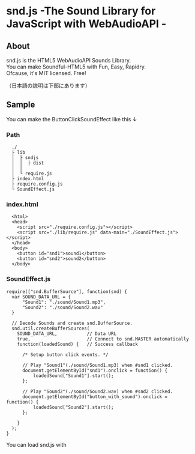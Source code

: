 # snd.js -The Sound Library for JavaScript with WebAudioAPI - #

## About

snd.js is the HTML5 WebAudioAPI Sounds Library.  
You can make Soundful-HTML5 with Fun, Easy, Rapidry.  
Ofcause, it's MIT licensed. Free!  
  
（日本語の説明は下部にあります）  
  
## Sample

You can make the ButtonClickSoundEffect like this ↓  

### Path

```
  ./
  ├ lib
  │  ├ sndjs
  │  │  ├ dist
  │  │  
  │  └ require.js
  ├ index.html
  ├ require.config.js
  └ SoundEffect.js
```

### index.html

```
  <html>
  <head>
    <script src="./require.config.js"></script>
    <script src="./lib/require.js" data-main="./SoundEffect.js"></script>
  </head>
  <body>
    <button id="snd1">sound1</button>
    <button id="snd2">sound2</button>
  </body>
```

### SoundEffect.js

```
require(["snd.BufferSource"], function(snd) {
  var SOUND_DATA_URL = {
      "Sound1": "./sound/Sound1.mp3",
      "Sound2": "./sound/Sound2.wav"
  }
 
  // Decode Sounds and create snd.BufferSource.
  snd.util.createBufferSources(
    SOUND_DATA_URL,           // Data URL
    true,                     // Connect to snd.MASTER automatically
    function(loadedSound) {   // Success callback

      /* Setup button click events. */

      // Play "Sound1"(./sound/Sound1.mp3) when #snd1 clicked.
      document.getElementById("snd1").onclick = function() {
          loadedSound["Sound1"].start();
      };

      // Play "Sound2"(./sound/Sound2.wav) when #snd2 clicked.
      document.getElementById("button_with_sound").onclick = function() {
          loadedSound["Sound2"].start();
      };

    }
  );
}
```

You can load snd.js with <script> tag, if you can't use require.js.   

## Can I use Web Audio API ? 

Please refer to <http://caniuse.com/audio-api>.  

## Install

### Requirement

* Bower

### How to

Simply, you can install snd.js with this command.  

```
  bower install sndjs --save
```

Bower installs snd.js to your "bower_components" directory.  
(Without pre-build sources)  

## Build

### Requirement

* Node.js
* Grunt

### How to

Please move current directory to the snd.js path.  

```
cd ./path/to/snd.js
```

And run "npm install".

```
npm install
```

Then you already to build with grunt.

```
grunt
```

## require.config.js

You can get require.config.js in "../snd.js/src/require.config.js"  
Please replace "%SND_BASE_URL%" to your "sndjs/dist" path.  

## License

The MIT License (MIT)  
copyright (c) 2014 - 2015 N_H <h.10x64@sndjs.org>  


## snd.jsについて

snd.jsは HTML5 の WebAudioAPI を使用したサウンドライブラリです。  
音声を使用したサイトやWebアプリなどを「楽しく・簡単に・素早く」作ることができます。  
MITライセンスの下で頒布していますので、商用を含めて自由にご利用いただけます。  
  
2種類のクリック音付きボタンは以下のような感じで作ることができます。  

### Path

```
  ./
  ├ lib
  │  ├ sndjs
  │  │  ├ dist
  │  │  
  │  └ require.js
  ├ index.html
  ├ require.config.js
  └ SoundEffect.js
```

### index.html

```
  <html>
  <head>
    <script src="./require.config.js"></script>
    <script src="./lib/require.js" data-main="./SoundEffect.js"></script>
  </head>
  <body>
    <button id="snd1">sound1</button>
    <button id="snd2">sound2</button>
  </body>
```

### SoundEffect.js

```
require(["snd.BufferSource"], function(snd) {
  var SOUND_DATA_URL = {
      "Sound1": "./sound/Sound1.mp3",
      "Sound2": "./sound/Sound2.wav"
  }
 
  // Decode Sounds and create snd.BufferSource.
  snd.util.createBufferSources(
    SOUND_DATA_URL,           // 読み込むURLをまとめたオブジェクト
    true,                     // snd.MASTER(AudioDestinationをラップしたノード)へ自動的に接続するか否か
    function(loadedSound) {   // コールバック

      /* ボタンクリックイベントを設定する */

      // #snd1がクリックされたら"Sound1"(./sound/Sound1.mp3)を再生する
      document.getElementById("snd1").onclick = function() {
          loadedSound["Sound1"].start();
      };

      // #snd1がクリックされたら"Sound2"(./sound/Sound2.wav)を再生する
      document.getElementById("button_with_sound").onclick = function() {
          loadedSound["Sound2"].start();
      };

    }
  );
}
```

もちろん、require.js が使えない場合は、シンプルに<script>タグを使ってライブラリを読み込む事も可能です。  

## ブラウザの対応状況について 

HTML5 の WebAudioAPI は一部のブラウザで未対応のものもあります。  
過去のバージョンも含め、対応状況については <http://caniuse.com/audio-api> を参照してください。  

## インストール

### 必要なもの

* Bower

### 方法

以下のコマンドを実行してください。  

```
  bower install sndjs --save
```

bower_components に snd.js を使用するのに必要なファイルがインストールされます。   
(ビルド前ソースなど、不要なものはインストールされません)  

## ビルド

### 必要なもの

* Node.js
* Grunt

### 方法

カレントディレクトリを snd.js へ移動します。  

```
cd ./path/to/snd.js
```

"npm install"を実行します。  

```
npm install
```

grunt を使う準備ができていますので、"grunt"でビルドします。  

```
grunt
```

## require.config.js について

require.js でパスの指定などに使う require.config.js が "../snd.js/src/require.config.js" にあります。  
"%SND_BASE_URL%" となっている箇所を、環境の "sndjs/dist" のパスに置換してお使いください。  

## 課題・目標など

課題や、今後扱う目標などはGithubのIssuesを参照してください。  
<https://github.com/h10x64/snd.js/issues>  

## ライセンス

The MIT License (MIT)  
copyright (c) 2014 - 2015 N_H <h.10x64@sndjs.org>

